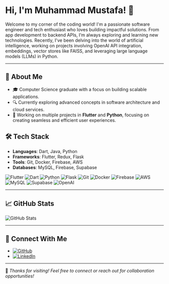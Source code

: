 # Hi, I'm Muhammad Mustafa! 👋

Welcome to my corner of the coding world! I'm a passionate software engineer and tech enthusiast who loves building impactful solutions. From app development to backend APIs, I’m always exploring and learning new technologies. Recently, I've been delving into the world of artificial intelligence, working on projects involving OpenAI API integration, embeddings, vector stores like FAISS, and leveraging large language models (LLMs) in Python.

---

## 📌 About Me
- 🎓 Computer Science graduate with a focus on building scalable applications.
- 🔍 Currently exploring advanced concepts in software architecture and cloud services.
- 🚀 Working on multiple projects in **Flutter** and **Python**, focusing on creating seamless and efficient user experiences.

## 🛠️ Tech Stack
- **Languages**: Dart, Java, Python
- **Frameworks**: Flutter, Redux, Flask
- **Tools**: Git, Docker, Firebase, AWS
- **Databases**: MySQL, Firebase, Supabase

![Flutter](https://img.shields.io/badge/Flutter-02569B?style=flat&logo=flutter&logoColor=white)
  ![Dart](https://img.shields.io/badge/Dart-0175C2?style=flat&logo=dart&logoColor=white)
  ![Python](https://img.shields.io/badge/Python-3776AB?style=flat&logo=python&logoColor=white)
  ![Flask](https://img.shields.io/badge/Flask-000000?style=flat&logo=flask&logoColor=white)
  ![Git](https://img.shields.io/badge/Git-F05032?style=flat&logo=git&logoColor=white)
  ![Docker](https://img.shields.io/badge/Docker-2496ED?style=flat&logo=docker&logoColor=white)
  ![Firebase](https://img.shields.io/badge/Firebase-FFCA28?style=flat&logo=firebase&logoColor=black)
  ![AWS](https://img.shields.io/badge/AWS-232F3E?style=flat&logo=amazon-aws&logoColor=white)
  ![MySQL](https://img.shields.io/badge/MySQL-4479A1?style=flat&logo=mysql&logoColor=white)
  ![Supabase](https://img.shields.io/badge/Supabase-3ECF8E?style=flat&logo=supabase&logoColor=white)
  ![OpenAI](https://img.shields.io/badge/OpenAI-412991?style=flat&logo=openai&logoColor=white)

---

## 📈 GitHub Stats
![GitHub Stats](https://github-readme-stats.vercel.app/api?username=mmustafasesudia&show_icons=true&theme=radical)

---

## 🔗 Connect With Me
- [![GitHub](https://img.shields.io/badge/GitHub-black?style=flat&logo=github)](https://github.com/mmustafasesudia)
- [![LinkedIn](https://img.shields.io/badge/LinkedIn-blue?style=flat&logo=linkedin)](https://www.linkedin.com/in/mmustafasesudia/)

---

🌟 *Thanks for visiting! Feel free to connect or reach out for collaboration opportunities!*
